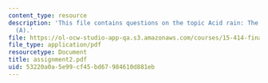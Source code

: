```yaml
---
content_type: resource
description: 'This file contains questions on the topic Acid rain: The Southern Company
  (A).'
file: https://ol-ocw-studio-app-qa.s3.amazonaws.com/courses/15-414-financial-management-summer-2003/53220a0a5e99cf45bd67984610d881eb_assignment2.pdf
file_type: application/pdf
resourcetype: Document
title: assignment2.pdf
uid: 53220a0a-5e99-cf45-bd67-984610d881eb
---
```

